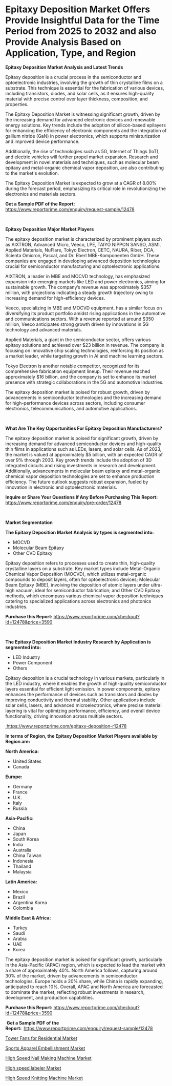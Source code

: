 <p><h1>Epitaxy Deposition Market Offers Provide Insightful Data for the Time Period from 2025 to 2032 and also Provide Analysis Based on Application, Type, and Region</h1></p><p><strong>Epitaxy Deposition Market Analysis and Latest Trends</strong></p>
<p><p>Epitaxy deposition is a crucial process in the semiconductor and optoelectronic industries, involving the growth of thin crystalline films on a substrate. This technique is essential for the fabrication of various devices, including transistors, diodes, and solar cells, as it ensures high-quality material with precise control over layer thickness, composition, and properties.</p><p>The Epitaxy Deposition Market is witnessing significant growth, driven by the increasing demand for advanced electronic devices and renewable energy solutions. Key trends include the adoption of silicon-based epilayers for enhancing the efficiency of electronic components and the integration of gallium nitride (GaN) in power electronics, which supports miniaturization and improved device performance. </p><p>Additionally, the rise of technologies such as 5G, Internet of Things (IoT), and electric vehicles will further propel market expansion. Research and development in novel materials and techniques, such as molecular beam epitaxy and metal-organic chemical vapor deposition, are also contributing to the market's evolution.</p><p>The Epitaxy Deposition Market is expected to grow at a CAGR of 8.00% during the forecast period, emphasizing its critical role in revolutionizing the electronics and materials sectors.</p></p>
<p><strong>Get a Sample PDF of the Report:&nbsp;</strong> <a href="https://www.reportprime.com/enquiry/request-sample/12478?utm_campaign=2286&utm_medium=2&utm_source=Github&utm_content=ia&utm_term=18032025&utm_id=epitaxy-deposition">https://www.reportprime.com/enquiry/request-sample/12478</a></p>
<p>&nbsp;</p>
<p><strong>Epitaxy Deposition Major Market Players</strong></p>
<p><p>The epitaxy deposition market is characterized by prominent players such as AIXTRON, Advanced Micro, Veeco, LPE, TAIYO NIPPON SANSO, ASMI, Applied Materials, NuFlare, Tokyo Electron, CETC, NAURA, Riber, DCA, Scienta Omicron, Pascal, and Dr. Eberl MBE-Komponenten GmbH. These companies are engaged in developing advanced deposition technologies crucial for semiconductor manufacturing and optoelectronic applications.</p><p>AIXTRON, a leader in MBE and MOCVD technology, has emphasized expansion into emerging markets like LED and power electronics, aiming for sustainable growth. The company’s revenue was approximately $357 million, with projections indicating a steady growth trajectory owing to increasing demand for high-efficiency devices.</p><p>Veeco, specializing in MBE and MOCVD equipment, has a similar focus on diversifying its product portfolio amidst rising applications in the automotive and communications sectors. With a revenue reported at around $350 million, Veeco anticipates strong growth driven by innovations in 5G technology and advanced materials.</p><p>Applied Materials, a giant in the semiconductor sector, offers various epitaxy solutions and achieved over $23 billion in revenue. The company is focusing on innovative chip scaling technologies, reinforcing its position as a market leader, while targeting growth in AI and machine learning sectors.</p><p>Tokyo Electron is another notable competitor, recognized for its comprehensive fabrication equipment lineup. Their revenue reached approximately $16 billion, and the company is set to enhance its market presence with strategic collaborations in the 5G and automotive industries.</p><p>The epitaxy deposition market is poised for robust growth, driven by advancements in semiconductor technologies and the increasing demand for high-performance devices across sectors, including consumer electronics, telecommunications, and automotive applications.</p></p>
<p>&nbsp;</p>
<p><strong>What Are The Key Opportunities For Epitaxy Deposition Manufacturers?</strong></p>
<p><p>The epitaxy deposition market is poised for significant growth, driven by increasing demand for advanced semiconductor devices and high-quality thin films in applications such as LEDs, lasers, and solar cells. As of 2023, the market is valued at approximately $5 billion, with an expected CAGR of over 9% through 2030. Key growth trends include the adoption of 3D integrated circuits and rising investments in research and development. Additionally, advancements in molecular beam epitaxy and metal-organic chemical vapor deposition technologies are set to enhance production efficiency. The future outlook suggests robust expansion, fueled by innovation in electronic and optoelectronic materials.</p></p>
<p><strong>Inquire or Share Your Questions If Any Before Purchasing This Report:</strong> <a href="https://www.reportprime.com/enquiry/pre-order/12478?utm_campaign=2286&utm_medium=2&utm_source=Github&utm_content=ia&utm_term=18032025&utm_id=epitaxy-deposition">https://www.reportprime.com/enquiry/pre-order/12478</a></p>
<p>&nbsp;</p>
<p><strong>Market Segmentation</strong></p>
<p><strong>The Epitaxy Deposition Market Analysis by types is segmented into:</strong></p>
<p><ul><li>MOCVD</li><li>Molecular Beam Epitaxy</li><li>Other CVD Epitaxy</li></ul></p>
<p><p>Epitaxy deposition refers to processes used to create thin, high-quality crystalline layers on a substrate. Key market types include Metal-Organic Chemical Vapor Deposition (MOCVD), which utilizes metal-organic compounds to deposit layers, often for optoelectronic devices; Molecular Beam Epitaxy (MBE), involving the deposition of atomic layers under ultra-high vacuum, ideal for semiconductor fabrication; and Other CVD Epitaxy methods, which encompass various chemical vapor deposition techniques catering to specialized applications across electronics and photonics industries.</p></p>
<p><strong>Purchase this Report:&nbsp;</strong><a href="https://www.reportprime.com/checkout?id=12478&price=3590&utm_campaign=2286&utm_medium=2&utm_source=Github&utm_content=ia&utm_term=18032025&utm_id=epitaxy-deposition">https://www.reportprime.com/checkout?id=12478&price=3590</a></p>
<p>&nbsp;</p>
<p><strong>The Epitaxy Deposition Market Industry Research by Application is segmented into:</strong></p>
<p><ul><li>LED Industry</li><li>Power Component</li><li>Others</li></ul></p>
<p><p>Epitaxy deposition is a crucial technology in various markets, particularly in the LED industry, where it enables the growth of high-quality semiconductor layers essential for efficient light emission. In power components, epitaxy enhances the performance of devices such as transistors and diodes by improving conductivity and thermal stability. Other applications include solar cells, lasers, and advanced microelectronics, where precise material layering is vital for optimizing performance, efficiency, and overall device functionality, driving innovation across multiple sectors.</p></p>
<p><a href="https://www.reportprime.com/epitaxy-deposition-r12478?utm_campaign=2286&utm_medium=2&utm_source=Github&utm_content=ia&utm_term=18032025&utm_id=epitaxy-deposition">&nbsp;https://www.reportprime.com/epitaxy-deposition-r12478</a></p>
<p><strong>In terms of Region, the Epitaxy Deposition Market Players available by Region are:</strong></p>
<p>
    <p> <strong> North America: </strong>
        <ul>
            <li>United States</li>
            <li>Canada</li>
        </ul>
        </p> 
    <p> <strong> Europe: </strong>
        <ul>
            <li>Germany</li>
            <li>France</li>
            <li>U.K.</li>
            <li>Italy</li>
            <li>Russia</li>
        </ul>
        </p> 
    <p> <strong> Asia-Pacific: </strong>
        <ul>
            <li>China</li>
            <li>Japan</li>
            <li>South Korea</li>
            <li>India</li>
            <li>Australia</li>
            <li>China Taiwan</li>
            <li>Indonesia</li>
            <li>Thailand</li>
            <li>Malaysia</li>
        </ul>
        </p> 
    <p> <strong> Latin America: </strong>
        <ul>
            <li>Mexico</li>
            <li>Brazil</li>
            <li>Argentina Korea</li>
            <li>Colombia</li>
        </ul>
        </p> 
    <p> <strong> Middle East & Africa: </strong>
        <ul>
            <li>Turkey</li>
            <li>Saudi</li>
            <li>Arabia</li>
            <li>UAE</li>
            <li>Korea</li>
        </ul>
    </p>
    </p>
<p><p>The epitaxy deposition market is poised for significant growth, particularly in the Asia-Pacific (APAC) region, which is expected to lead the market with a share of approximately 40%. North America follows, capturing around 30% of the market, driven by advancements in semiconductor technologies. Europe holds a 20% share, while China is rapidly expanding, anticipated to reach 10%. Overall, APAC and North America are forecasted to dominate the market, reflecting robust investments in research, development, and production capabilities.</p></p>
<p><strong>Purchase this Report: </strong><a href="https://www.reportprime.com/checkout?id=12478&price=3590&utm_campaign=2286&utm_medium=2&utm_source=Github&utm_content=ia&utm_term=18032025&utm_id=epitaxy-deposition">https://www.reportprime.com/checkout?id=12478&price=3590</a></p>
<p>&nbsp;<strong>Get a Sample PDF of the Report:&nbsp;&nbsp;</strong><a href="https://www.reportprime.com/enquiry/request-sample/12478?utm_campaign=2286&utm_medium=2&utm_source=Github&utm_content=ia&utm_term=18032025&utm_id=epitaxy-deposition">https://www.reportprime.com/enquiry/request-sample/12478</a></p>
<p><strong></strong></p>
<p><p><a href="https://github.com/meenafadilkh/Market-Research-Report-List-1/blob/main/tower-fans-for-residential-market.md?utm_campaign=2286&utm_medium=2&utm_source=Github&utm_content=ia&utm_term=18032025&utm_id=epitaxy-deposition">Tower Fans for Residential Market</a></p><p><a href="https://github.com/gaiusmelyna/Market-Research-Report-List-1/blob/main/sports-apparel-embellishment-market.md?utm_campaign=2286&utm_medium=2&utm_source=Github&utm_content=ia&utm_term=18032025&utm_id=epitaxy-deposition">Sports Apparel Embellishment Market</a></p><p><a href="https://www.linkedin.com/pulse/estimating-size-growth-potential-high-speed-nail-making-machine-rbvde?utm_campaign=2286&utm_medium=2&utm_source=Github&utm_content=ia&utm_term=18032025&utm_id=epitaxy-deposition">High Speed Nail Making Machine Market</a></p><p><a href="https://www.linkedin.com/pulse/high-speed-labeler-market-size-analysis-2025-2032-p9zie?utm_campaign=2286&utm_medium=2&utm_source=Github&utm_content=ia&utm_term=18032025&utm_id=epitaxy-deposition">High speed labeler Market</a></p><p><a href="https://www.linkedin.com/pulse/evolution-high-speed-knitting-machine-market-key-shifts-buiwe?utm_campaign=2286&utm_medium=2&utm_source=Github&utm_content=ia&utm_term=18032025&utm_id=epitaxy-deposition">High Speed Knitting Machine Market</a></p></p>